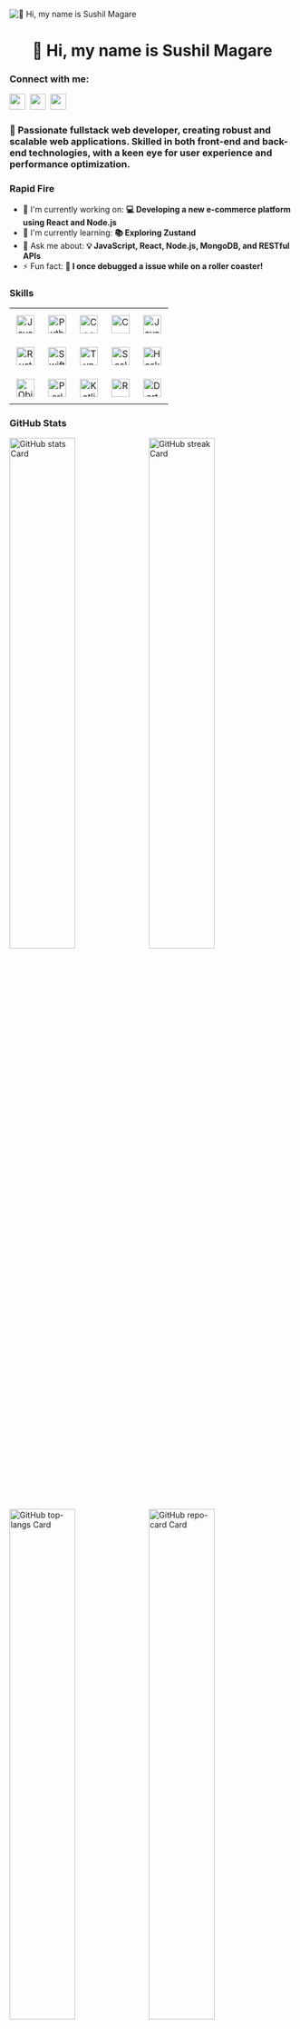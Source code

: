 ![👋 Hi, my name is Sushil Magare](https://user-images.githubusercontent.com/10498744/210012254-234538ff-d198-48aa-8964-37e6fd45d227.gif)

<div id="toc">
  <ul align="center" style="list-style: none">
    <summary>
      <h1>
        👋 Hi, my name is Sushil Magare
      </h1>
    </summary>
  </ul>
</div>

**<h3 align="left">Connect with me:</h3>** 
<p align="left"><a href="https://github.com/sushilmagare10" target="_blank"><img src="https://img.shields.io/badge/GitHub-100000?logo=github&logoColor=white" height="28" style="margin-right: 4px"></a> <a href="https://www.linkedin.com/in/sushil-magare" target="_blank"><img src="https://img.shields.io/badge/LinkedIn-0077B5?logo=linkedin&logoColor=white" height="28" style="margin-right: 4px"></a> <a href="https://twitter.com/Sushil__SM" target="_blank"><img src="https://img.shields.io/badge/Twitter-000000?logo=X&logoColor=white" height="28" style="margin-right: 4px"></a></p>

 **<h3 align="left">🚀 Passionate fullstack web developer, creating robust and scalable web applications. Skilled in both front-end and back-end technologies, with a keen eye for user experience and performance optimization.</h3>**

**<h3 align="left">Rapid Fire</h3>**

- 💼 I'm currently working on: **💻 Developing a new e-commerce platform using React and Node.js**
- 🌱 I'm currently learning: **📚 Exploring Zustand**
- 💬 Ask me about: **💡 JavaScript, React, Node.js, MongoDB, and RESTful APIs**
- ⚡ Fun fact: **🎢 I once debugged a issue while on a roller coaster!**

 **<h3 align="left">Skills</h3>**

<table style="width: 100%; border: 0px solid white;"><tr><td style="text-align: center; border: 0px; padding: 12px;"><img src="https://img.shields.io/badge/JavaScript-F7DF1C?logo=javascript&logoColor=white" height="32" alt="JavaScript"/></td><td style="text-align: center; border: 0px; padding: 12px;"><img src="https://img.shields.io/badge/Python-306998?logo=python&logoColor=white" height="32" alt="Python"/></td><td style="text-align: center; border: 0px; padding: 12px;"><img src="https://img.shields.io/badge/C%2B%2B-F34B7F?logo=c%2B%2B&logoColor=white" height="32" alt="C++"/></td><td style="text-align: center; border: 0px; padding: 12px;"><img src="https://img.shields.io/badge/C-A8B9CC?logo=c&logoColor=white" height="32" alt="C"/></td><td style="text-align: center; border: 0px; padding: 12px;"><img src="https://img.shields.io/badge/Java-007396?logo=java&logoColor=white" height="32" alt="Java"/></td></tr><tr><td style="text-align: center; border: 0px; padding: 12px;"><img src="https://img.shields.io/badge/Rust-B7410E?logo=rust&logoColor=white" height="32" alt="Rust"/></td><td style="text-align: center; border: 0px; padding: 12px;"><img src="https://img.shields.io/badge/Swift-F05138?logo=swift&logoColor=white" height="32" alt="Swift"/></td><td style="text-align: center; border: 0px; padding: 12px;"><img src="https://img.shields.io/badge/TypeScript-3178C6?logo=typescript&logoColor=white" height="32" alt="TypeScript"/></td><td style="text-align: center; border: 0px; padding: 12px;"><img src="https://img.shields.io/badge/Scala-DC322F?logo=scala&logoColor=white" height="32" alt="Scala"/></td><td style="text-align: center; border: 0px; padding: 12px;"><img src="https://img.shields.io/badge/Haskell-5D4F85?logo=haskell&logoColor=white" height="32" alt="Haskell"/></td></tr><tr><td style="text-align: center; border: 0px; padding: 12px;"><img src="https://img.shields.io/badge/Objective-C-OC?logo=objective-c&logoColor=white" height="32" alt="Objective-C"/></td><td style="text-align: center; border: 0px; padding: 12px;"><img src="https://img.shields.io/badge/Perl-0298C3?logo=perl&logoColor=white" height="32" alt="Perl"/></td><td style="text-align: center; border: 0px; padding: 12px;"><img src="https://img.shields.io/badge/Kotlin-7F52FF?logo=kotlin&logoColor=white" height="32" alt="Kotlin"/></td><td style="text-align: center; border: 0px; padding: 12px;"><img src="https://img.shields.io/badge/R-276DC3?logo=r&logoColor=white" height="32" alt="R"/></td><td style="text-align: center; border: 0px; padding: 12px;"><img src="https://img.shields.io/badge/Dart-0175C2?logo=dart&logoColor=white" height="32" alt="Dart"/></td></tr></table>

 **<h3 align="left">GitHub Stats</h3>**

<p align="left">
  <img width="48%" src="https://github-readme-stats.vercel.app/api?username=sushilmagare10&theme=react&hide_title=false&hide_rank=false&show_icons=false&include_all_commits=false&count_private=true&line_height=23" alt="GitHub stats Card" />
  <img width="48%" src="https://streak-stats.demolab.com/?user=sushilmagare10&theme=react&hide_border=false&date_format=M+j%5B%2C+Y%5D&mode=daily&hide_total_contributions=false&hide_current_streak=false&hide_longest_streak=false&card_height=200" alt="GitHub streak Card" />
</p>

<p align="left">
  <img width="48%" src="https://github-readme-stats.vercel.app/api/top-langs?username=sushilmagare10&theme=react&hide_title=false&layout=compact&langs_count=6&hide_progress=false&card_width=400" alt="GitHub top-langs Card" />
  <img width="48%" src="https://github-readme-stats.vercel.app/api/pin/?username=sushilmagare10&repo=Bubble&bg_color=35%2C2dd4bf%2C784BA0%2C2B86C5&show_owner=true&title_color=fff&text_color=fff&icon_color=fff" alt="GitHub repo-card Card" />
</p>

 **<h3 align="left">Support Me</h3>**

<p align="left"><a href="https://ko-fi.com/sushil_" target="_blank"><img src="https://img.shields.io/badge/Ko--fi-343B45?logo=kofi&logoColor=Black" height="36" style="margin-right: 4px"></a></p>
